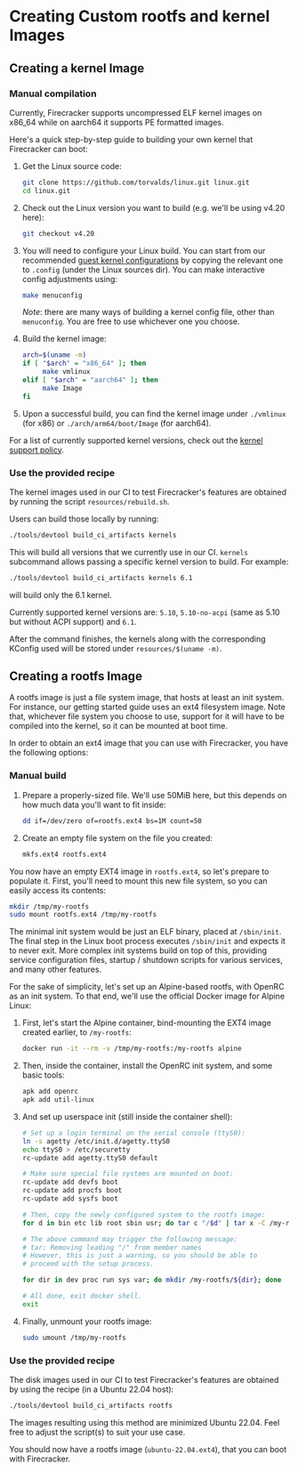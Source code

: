 # Creating Custom rootfs and kernel Images

## Creating a kernel Image

### Manual compilation

Currently, Firecracker supports uncompressed ELF kernel images on x86_64 while
on aarch64 it supports PE formatted images.

Here's a quick step-by-step guide to building your own kernel that Firecracker
can boot:

1. Get the Linux source code:

   ```bash
   git clone https://github.com/torvalds/linux.git linux.git
   cd linux.git
   ```

1. Check out the Linux version you want to build (e.g. we'll be using v4.20
   here):

   ```bash
   git checkout v4.20
   ```

1. You will need to configure your Linux build. You can start from our
   recommended [guest kernel configurations](../resources/guest_configs/) by
   copying the relevant one to `.config` (under the Linux sources dir). You can
   make interactive config adjustments using:

   ```bash
   make menuconfig
   ```

   *Note*: there are many ways of building a kernel config file, other than
   `menuconfig`. You are free to use whichever one you choose.

1. Build the kernel image:

   ```bash
   arch=$(uname -m)
   if [ "$arch" = "x86_64" ]; then
        make vmlinux
   elif [ "$arch" = "aarch64" ]; then
        make Image
   fi
   ```

1. Upon a successful build, you can find the kernel image under `./vmlinux` (for
   x86) or `./arch/arm64/boot/Image` (for aarch64).

For a list of currently supported kernel versions, check out the
[kernel support policy](kernel-policy.md).

### Use the provided recipe

The kernel images used in our CI to test Firecracker's features are obtained by
running the script `resources/rebuild.sh`.

Users can build those locally by running:

```bash
./tools/devtool build_ci_artifacts kernels
```

This will build all versions that we currently use in our CI. `kernels`
subcommand allows passing a specific kernel version to build. For example:

```bash
./tools/devtool build_ci_artifacts kernels 6.1
```

will build only the 6.1 kernel.

Currently supported kernel versions are: `5.10`, `5.10-no-acpi` (same as 5.10
but without ACPI support) and `6.1`.

After the command finishes, the kernels along with the corresponding KConfig
used will be stored under `resources/$(uname -m)`.

## Creating a rootfs Image

A rootfs image is just a file system image, that hosts at least an init system.
For instance, our getting started guide uses an ext4 filesystem image. Note
that, whichever file system you choose to use, support for it will have to be
compiled into the kernel, so it can be mounted at boot time.

In order to obtain an ext4 image that you can use with Firecracker, you have the
following options:

### Manual build

1. Prepare a properly-sized file. We'll use 50MiB here, but this depends on how
   much data you'll want to fit inside:

   ```bash
   dd if=/dev/zero of=rootfs.ext4 bs=1M count=50
   ```

1. Create an empty file system on the file you created:

   ```bash
   mkfs.ext4 rootfs.ext4
   ```

You now have an empty EXT4 image in `rootfs.ext4`, so let's prepare to populate
it. First, you'll need to mount this new file system, so you can easily access
its contents:

```bash
mkdir /tmp/my-rootfs
sudo mount rootfs.ext4 /tmp/my-rootfs
```

The minimal init system would be just an ELF binary, placed at `/sbin/init`. The
final step in the Linux boot process executes `/sbin/init` and expects it to
never exit. More complex init systems build on top of this, providing service
configuration files, startup / shutdown scripts for various services, and many
other features.

For the sake of simplicity, let's set up an Alpine-based rootfs, with OpenRC as
an init system. To that end, we'll use the official Docker image for Alpine
Linux:

1. First, let's start the Alpine container, bind-mounting the EXT4 image created
   earlier, to `/my-rootfs`:

   ```bash
   docker run -it --rm -v /tmp/my-rootfs:/my-rootfs alpine
   ```

1. Then, inside the container, install the OpenRC init system, and some basic
   tools:

   ```bash
   apk add openrc
   apk add util-linux
   ```

1. And set up userspace init (still inside the container shell):

   ```bash
   # Set up a login terminal on the serial console (ttyS0):
   ln -s agetty /etc/init.d/agetty.ttyS0
   echo ttyS0 > /etc/securetty
   rc-update add agetty.ttyS0 default

   # Make sure special file systems are mounted on boot:
   rc-update add devfs boot
   rc-update add procfs boot
   rc-update add sysfs boot

   # Then, copy the newly configured system to the rootfs image:
   for d in bin etc lib root sbin usr; do tar c "/$d" | tar x -C /my-rootfs; done

   # The above command may trigger the following message:
   # tar: Removing leading "/" from member names
   # However, this is just a warning, so you should be able to
   # proceed with the setup process.

   for dir in dev proc run sys var; do mkdir /my-rootfs/${dir}; done

   # All done, exit docker shell.
   exit
   ```

1. Finally, unmount your rootfs image:

   ```bash
   sudo umount /tmp/my-rootfs
   ```

### Use the provided recipe

The disk images used in our CI to test Firecracker's features are obtained by
using the recipe (in a Ubuntu 22.04 host):

```bash
./tools/devtool build_ci_artifacts rootfs
```

The images resulting using this method are minimized Ubuntu 22.04. Feel free to
adjust the script(s) to suit your use case.

You should now have a rootfs image (`ubuntu-22.04.ext4`), that you can boot with
Firecracker.

